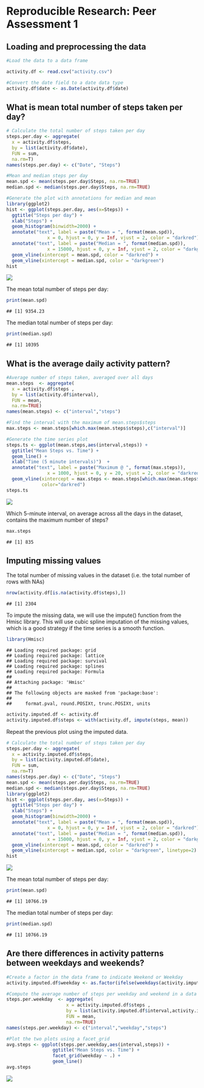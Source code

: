 # Reproducible Research: Peer Assessment 1
## Loading and preprocessing the data


```r
#Load the data to a data frame

activity.df <- read.csv("activity.csv")

#Convert the date field to a date data type
activity.df$date <- as.Date(activity.df$date)
```
## What is mean total number of steps taken per day?


```r
# Calculate the total number of steps taken per day
steps.per.day <- aggregate( 
  x = activity.df$steps,
  by = list(activity.df$date),
  FUN = sum,
  na.rm=T)
names(steps.per.day) <- c("Date", "Steps")

#Mean and median steps per day
mean.spd <- mean(steps.per.day$Steps, na.rm=TRUE)
median.spd <- median(steps.per.day$Steps, na.rm=TRUE)

#Generate the plot with annotations for median and mean
library(ggplot2)
hist <- ggplot(steps.per.day, aes(x=Steps)) +
  ggtitle("Steps per day") +
  xlab("Steps") +
  geom_histogram(binwidth=2000) +
  annotate("text", label = paste("Mean = ", format(mean.spd)), 
               x = 0, hjust = 0, y = Inf, vjust = 2, color = "darkred") +
  annotate("text", label = paste("Median = ", format(median.spd)), 
               x = 15000, hjust = 0, y = Inf, vjust = 2, color = "darkgreen") +
  geom_vline(xintercept = mean.spd, color = "darkred") +
  geom_vline(xintercept = median.spd, color = "darkgreen")
hist
```

![](PA1_template_files/figure-html/unnamed-chunk-2-1.png) 

The mean total number of steps per day:

```r
print(mean.spd)
```

```
## [1] 9354.23
```

The median total number of steps per day:

```r
print(median.spd)
```

```
## [1] 10395
```

## What is the average daily activity pattern?


```r
#Average number of steps taken, averaged over all days
mean.steps  <- aggregate(
  x = activity.df$steps , 
  by = list(activity.df$interval), 
  FUN = mean,
  na.rm=TRUE)
names(mean.steps) <- c("interval","steps")

#Find the interval with the maximum of mean.steps$steps
max.steps <- mean.steps[which.max(mean.steps$steps),c("interval")]

#Generate the time series plot
steps.ts <- ggplot(mean.steps,aes(interval,steps)) +
  ggtitle("Mean Steps vs. Time") +
  geom_line() +
  xlab("Time (5 minute intervals)")  +
  annotate("text", label = paste("Maximum @ ", format(max.steps)), 
               x = 1000, hjust = 0, y = 20, vjust = 2, color = "darkred") +
  geom_vline(xintercept = max.steps <- mean.steps[which.max(mean.steps$steps),c("interval")],
             color="darkred")
steps.ts 
```

![](PA1_template_files/figure-html/unnamed-chunk-5-1.png) 

Which 5-minute interval, on average across all the days in the dataset, contains the maximum number of steps?

```r
max.steps
```

```
## [1] 835
```
## Imputing missing values

The total number of missing values in the dataset (i.e. the total number of rows with NAs)

```r
nrow(activity.df[is.na(activity.df$steps),])
```

```
## [1] 2304
```

To impute the missing data, we will use the impute() function from the Hmisc library. This will use cubic spline imputation of the missing values, which is a good strategy if the time series is a smooth function.

```r
library(Hmisc)
```

```
## Loading required package: grid
## Loading required package: lattice
## Loading required package: survival
## Loading required package: splines
## Loading required package: Formula
## 
## Attaching package: 'Hmisc'
## 
## The following objects are masked from 'package:base':
## 
##     format.pval, round.POSIXt, trunc.POSIXt, units
```

```r
activity.imputed.df <- activity.df
activity.imputed.df$steps <- with(activity.df, impute(steps, mean))
```

Repeat the previous plot using the imputed data.

```r
# Calculate the total number of steps taken per day
steps.per.day <- aggregate( 
  x = activity.imputed.df$steps,
  by = list(activity.imputed.df$date),
  FUN = sum,
  na.rm=T)
names(steps.per.day) <- c("Date", "Steps")
mean.spd <- mean(steps.per.day$Steps, na.rm=TRUE)
median.spd <- median(steps.per.day$Steps, na.rm=TRUE)
library(ggplot2)
hist <- ggplot(steps.per.day, aes(x=Steps)) +
  ggtitle("Steps per day") +
  xlab("Steps") +
  geom_histogram(binwidth=2000) +
  annotate("text", label = paste("Mean = ", format(mean.spd)), 
               x = 0, hjust = 0, y = Inf, vjust = 2, color = "darkred") +
  annotate("text", label = paste("Median = ", format(median.spd)), 
               x = 15000, hjust = 0, y = Inf, vjust = 2, color = "darkgreen") +
  geom_vline(xintercept = mean.spd, color = "darkred") +
  geom_vline(xintercept = median.spd, color = "darkgreen", linetype=2)
hist
```

![](PA1_template_files/figure-html/unnamed-chunk-9-1.png) 

The mean total number of steps per day:

```r
print(mean.spd)
```

```
## [1] 10766.19
```

The median total number of steps per day:

```r
print(median.spd)
```

```
## [1] 10766.19
```

## Are there differences in activity patterns between weekdays and weekends?


```r
#Create a factor in the data frame to indicate Weekend or Weekday
activity.imputed.df$weekday <- as.factor(ifelse(weekdays(activity.imputed.df$date) %in% c("Saturday","Sunday"), "Weekend", "Weekday")) 

#Compute the average number of steps per weekday and weekend in a data frame
steps.per.weekday  <- aggregate(
                      x = activity.imputed.df$steps , 
                      by = list(activity.imputed.df$interval,activity.imputed.df$weekday), 
                      FUN = mean,
                      na.rm=TRUE)
names(steps.per.weekday) <- c("interval","weekday","steps")

#Plot the two plots using a facet_grid
avg.steps <- ggplot(steps.per.weekday,aes(interval,steps)) +
                 ggtitle("Mean Steps vs. Time") +
                 facet_grid(weekday ~ .) +
                 geom_line()
avg.steps 
```

![](PA1_template_files/figure-html/unnamed-chunk-12-1.png) 
